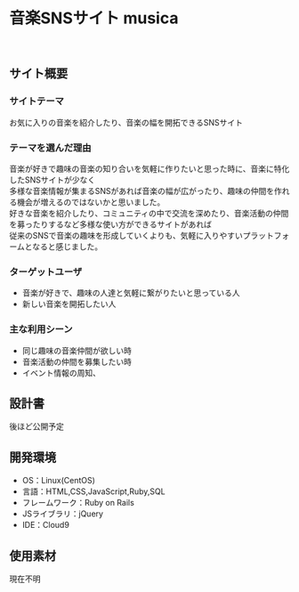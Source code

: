 # 音楽SNSサイト musica
​
## サイト概要

### サイトテーマ
お気に入りの音楽を紹介したり、音楽の幅を開拓できるSNSサイト

### テーマを選んだ理由
音楽が好きで趣味の音楽の知り合いを気軽に作りたいと思った時に、音楽に特化したSNSサイトが少なく</br>
多様な音楽情報が集まるSNSがあれば音楽の幅が広がったり、趣味の仲間を作れる機会が増えるのではないかと思いました。</br>
好きな音楽を紹介したり、コミュニティの中で交流を深めたり、音楽活動の仲間を募ったりするなど多様な使い方ができるサイトがあれば</br>
従来のSNSで音楽の趣味を形成していくよりも、気軽に入りやすいプラットフォームとなると感じました。</br>

### ターゲットユーザ
- 音楽が好きで、趣味の人達と気軽に繋がりたいと思っている人
- 新しい音楽を開拓したい人
​
### 主な利用シーン
- 同じ趣味の音楽仲間が欲しい時
- 音楽活動の仲間を募集したい時
- イベント情報の周知、
​
## 設計書
後ほど公開予定
​
## 開発環境
- OS：Linux(CentOS)
- 言語：HTML,CSS,JavaScript,Ruby,SQL
- フレームワーク：Ruby on Rails
- JSライブラリ：jQuery
- IDE：Cloud9

## 使用素材
現在不明

​
